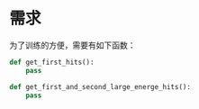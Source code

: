 # 需求
为了训练的方便，需要有如下函数：

```python
def get_first_hits():
    pass

def get_first_and_second_large_energe_hits():
    pass
```
